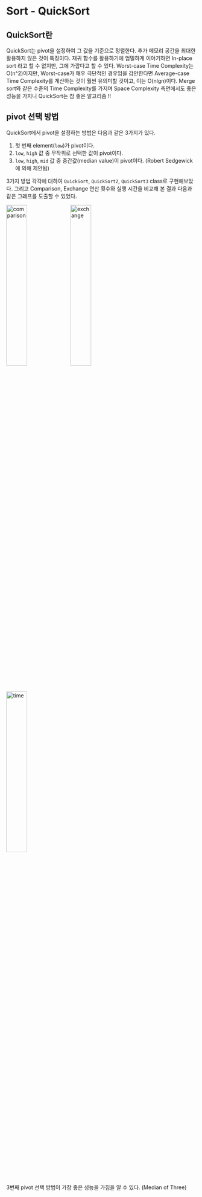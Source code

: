 # Sort - QuickSort

## QuickSort란

QuickSort는 pivot을 설정하여 그 값을 기준으로 정렬한다. 
추가 메모리 공간을 최대한 활용하지 않은 것이 특징이다. 
재귀 함수를 활용하기에 엄밀하게 이야기하면 In-place sort 라고 할 수 없지만, 그에 가깝다고 할 수 있다.
Worst-case Time Complexity는 O(n^2)이지만, Worst-case가 매우 극단적인 경우임을 감안한다면 
Average-case Time Complexity를 계산하는 것이 훨씬 유의미할 것이고, 이는 O(nlgn)이다.
Merge sort와 같은 수준의 Time Complexity를 가지며 Space Complexity 측면에서도 좋은 성능을 가지니 
QuickSort는 참 좋은 알고리즘 !!

## pivot 선택 방법

QuickSort에서 pivot을 설정하는 방법은 다음과 같은 3가지가 있다.

1. 첫 번째 element(`low`)가 pivot이다.
2. `low`, `high` 값 중 무작위로 선택한 값이 pivot이다.
3. `low`, `high`, `mid` 값 중 중간값(median value)이 pivot이다. (Robert Sedgewick에 의해 제안됨)

3가지 방법 각각에 대하여 `QuickSort`, `QuickSort2`, `QuickSort3` class로 구현해보았다.
그리고 Comparison, Exchange 연산 횟수와 실행 시간을 비교해 본 결과 다음과 같은 그래프를 도출할 수 있었다.

<p float="left">
  <img src="https://user-images.githubusercontent.com/22045163/95844387-d5932800-0d83-11eb-9f90-cbe70f2f6e31.png" alt="comparison" width="33%" />
  <img src="https://user-images.githubusercontent.com/22045163/95844415-dcba3600-0d83-11eb-8372-04c6078a8b8e.png" alt="exchange" width="33%" />
  <img src="https://user-images.githubusercontent.com/22045163/95844441-e348ad80-0d83-11eb-92b7-3f3391413918.png" alt="time" width="33%" />
</p>

3번째 pivot 선택 방법이 가장 좋은 성능을 가짐을 알 수 있다. (Median of Three)
